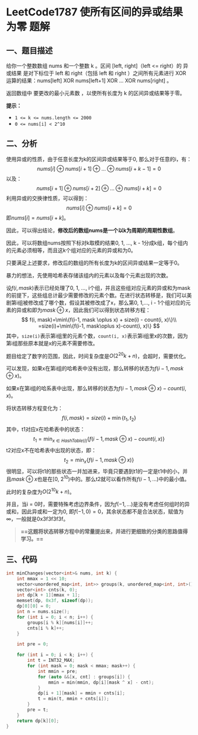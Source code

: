 # LeetCode1787 使所有区间的异或结果为零 题解

## 一、题目描述

给你一个整数数组 nums 和一个整数 k 。区间 [left, right]（left <= right）的 异或结果 是对下标位于 left 和 right（包括 left 和 right ）之间所有元素进行 XOR 运算的结果：nums[left] XOR nums[left+1] XOR ... XOR nums[right] 。

返回数组中 要更改的最小元素数 ，以使所有长度为 k 的区间异或结果等于零。

**提示：**

- `1 <= k <= nums.length <= 2000`
- `0 <= nums[i] < 2^10`



## 二、分析

使用异或的性质，由于任意长度为k的区间异或结果等于0, 那么对于任意的i，有：
$$
nums[i]\oplus nums[i + 1]\oplus ... \oplus nums[i + k - 1]=0
$$
以及：
$$
nums[i + 1]\oplus nums[i + 2]\oplus ... \oplus nums[i + k]=0
$$
利用异或的交换律性质，可以得到：
$$
nums[i]\oplus nums[i + k]=0
$$
即$nums[i]=nums[i + k]$。

因此，可以得出结论，**修改后的数组nums是一个以k为周期的周期性数组**。

因此，可以将数组nums按照下标对k取模的结果0, 1, ..., k - 1分成k组，每个组内的元素必须相等，而且这k个组对应的元素的异或和为0。

只要满足上述要求，修改后的数组的所有长度为k的区间异或结果一定等于0。

暴力的想法，先使用哈希表存储该组内的元素以及每个元素出现的次数。

设$f(i, mask)$表示已经处理了0, 1, ..., i个组，并且这些组对应元素的异或和为mask的前提下，这些组总计最少需要修改的元素个数。在进行状态转移是，我们可以美剧第i组被修改成了哪个数，假设其被修改成了x，那么第0, 1,..., i - 1个组对应的元素的异或和即为$mask\oplus x$，因此我们可以得到状态转移方程：
$$
f(i, mask)=\min\{f(i-1, mask \oplus x) + size(i) - count(i, x)\}\\
=size(i)+\min\{f(i-1, mask\oplus x)-count(i, x)\}
$$
其中，`size(i)`表示第i组里的元素个数，`count(i, x)`表示第i组里x的次数，因为第i组那些原本就是x的元素不需要修改。

题目给定了数字的范围，因此，时间复杂度是$O(2^{20}k+n)$，会超时，需要优化。

可以发现，如果x在第i组的哈希表中没有出现，那么转移的状态为$f(i-1,mask\oplus x)$。

如果x在第i组的哈系表中出现，那么转移的状态为$f(i-1,mask\oplus x)-count(i, x)$。

将状态转移方程变化为：
$$
f(i,mask)=size(i)+\min\{t_1,t_2\}
$$
其中，t1对应x在哈希表中的状态：
$$
t_1=\min_{x\in HashTable(i)}\{f(i-1,mask\oplus x)-count(i,x)\}
$$
t2对应x不在哈希表中出现的状态，即：
$$
t_2=\min_{x}\{f(i-1,mask\oplus x)\}
$$
很明显，可以将t1的那些状态一并加进来，毕竟只要遇到t1的一定是t1中的小，并且$mask\oplus x$也是在[0, $2^{10}$)中的。那么t2就可以看作所有$f(i-1,...)$中的最小值。

此时的复杂度为$O(2^{10}k+n)$。

并且，当i = 0时，需要特殊考虑边界条件，因为$f(-1,...)$是没有考虑任何组时的异或和，因此异或和一定为0, 即$f(-1, 0)=0$，其余状态都不是合法状态，赋值为$\infty$，一般就是0x3f3f3f3f。

> **==这题将状态转移方程中的常量提出来，并进行更细致的分类的思路值得学习。==**



## 三、代码

```c++
int minChanges(vector<int>& nums, int k) {
    int mmax = 1 << 10;
    vector<unordered_map<int, int>> groups(k, unordered_map<int, int>());
    vector<int> cnts(k, 0);
    int dp[k + 1][mmax + 1];
    memset(dp, 0x3f, sizeof(dp));
    dp[0][0] = 0;
    int n = nums.size();
    for (int i = 0; i < n; i++) {
        groups[i % k][nums[i]]++;
        cnts[i % k]++;
    }

    int pre = 0;

    for (int i = 0; i < k; i++) {
        int t = INT32_MAX;
        for (int mask = 0; mask < mmax; mask++) {
            int mmin = pre;
            for (auto &&[x, cnt] : groups[i]) {
                mmin = min(mmin, dp[i][mask ^ x] - cnt);
            }
            dp[i + 1][mask] = mmin + cnts[i];
            t = min(t, mmin + cnts[i]);
        }
        pre = t;
    }
    return dp[k][0];
}
```

